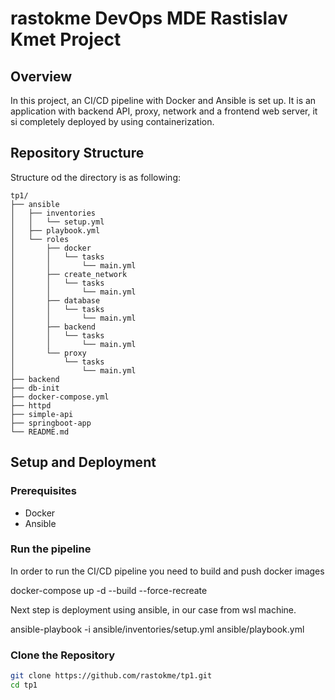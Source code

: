# rastokme DevOps MDE Rastislav Kmet Project

## Overview

In this project, an CI/CD pipeline with Docker and Ansible is set up. It is an application with backend API, proxy, network and a frontend web server, it si completely deployed by using containerization.

## Repository Structure

Structure od the directory is as following:
```plaintext
tp1/
├── ansible
│   ├── inventories
│   │   └── setup.yml
│   ├── playbook.yml
│   └── roles
│       ├── docker
│       │   └── tasks
│       │       └── main.yml
│       ├── create_network
│       │   └── tasks
│       │       └── main.yml
│       ├── database
│       │   └── tasks
│       │       └── main.yml
│       ├── backend
│       │   └── tasks
│       │       └── main.yml
│       └── proxy
│           └── tasks
│               └── main.yml
├── backend
├── db-init
├── docker-compose.yml
├── httpd
├── simple-api
├── springboot-app
└── README.md
```

## Setup and Deployment

### Prerequisites

- Docker
- Ansible

### Run the pipeline
In order to run the CI/CD pipeline you need to build and push docker images

docker-compose up -d --build --force-recreate

Next step is deployment using ansible, in our case from wsl machine.

ansible-playbook -i ansible/inventories/setup.yml ansible/playbook.yml


### Clone the Repository

```sh
git clone https://github.com/rastokme/tp1.git
cd tp1
```

